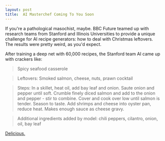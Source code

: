 ```yaml
---
layout: post
title:  AI Masterchef Coming To You Soon
---
```


If you're a pathological masochist, maybe. BBC Future teamed up with research
teams from Stanford and Illinois Universities to provide a unique challenge for
AI recipe generators: how to deal with Christmas leftovers. The results were
pretty weird, as you'd expect.

After training a deep net with 60,000 recipes, the Stanford team AI came up with
crackers like:

> Spicy seafood casserole

> Leftovers: Smoked salmon, cheese, nuts, prawn cocktail

> Steps: In a skillet, heat oil, add bay leaf and onion. Saute onion and pepper
> until soft. Crumble finely diced salmon and add to the onion and pepper - stir
> to combine. Cover and cook over low until salmon is tender. Season to taste.
> Add shrimps and cheese into oyster pan, reduce heat. Makes enough sauce as cheese gravy.

> Additional ingredients added by model: chili peppers, cilantro, onion, oil, bay leaf

[Delicious.](http://www.bbc.com/future/story/20181219-what-to-do-with-your-leftover-christmas-food)
